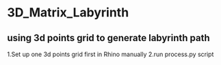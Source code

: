 # 3D_Matrix_Labyrinth
using 3d points grid to generate labyrinth path
---
1.Set up one 3d points grid first in Rhino manually
2.run process.py script
